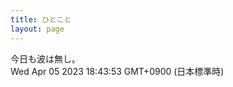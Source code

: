 ```yaml
---
title: ひとこと
layout: page
---
```

<div class="box" dt="1680687833038">
  今日も波は無し。
  <div class="content is-small">Wed Apr 05 2023 18:43:53 GMT+0900 (日本標準時)</div>
</div>